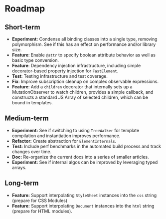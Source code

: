 # Roadmap

## Short-term

* **Experiment:** Condense all binding classes into a single type, removing polymorphism. See if this has an effect on performance and/or library size.
* **Feature**: Enable `@attr` to specify boolean attribute behavior as well as basic type conversion.
* **Feature**: Dependency injection infrastructure, including simple decorator-based property injection for `FastElement`.
* **Test**: Testing infrastructure and test coverage.
* **Fix**: Improve subscription cleanup on complex observable expressions.
* **Feature**: Add a `children` decorator that internally sets up a MutationObserver to watch children, provides a simple callback, and constructs a standard JS Array of selected children, which can be bound in templates.

## Medium-term

* **Experiment:** See if switching to using `TreeWalker` for template compilation and instantiation improves performance.
* **Refactor:** Create abstraction for `ElementInternals`.
* **Test:** Include perf benchmarks in the automated build process and track changes over time.
* **Doc:** Re-organize the current docs into a series of smaller articles.
* **Experiment:** See if internal algos can be improved by leveraging typed arrays.

## Long-term

* **Feature:** Support interpolating `StyleSheet` instances into the `css` string (prepare for CSS Modules)
* **Feature:** Support interpolating `Document` instances into the `html` string (prepare for HTML modules).